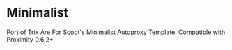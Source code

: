# Minimalist
 Port of Trix Are For Scoot's Minimalist Autoproxy Template. Compatible with Proximity 0.6.2+
